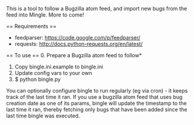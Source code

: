 This is a tool to follow a Bugzilla atom feed, and import new bugs from the
feed into Mingle. More to come!

== Requirements ==
* feedparser: https://code.google.com/p/feedparser/
* requests: http://docs.python-requests.org/en/latest/

== To use ==
0. Prepare a Bugzilla atom feed to follow* 
1. Copy bingle.ini.example to bingle.ini
2. Update config vars to your own
3. $ python bingle.py

You can optionally configure bingle to run regularly (eg via cron) - it keeps
track of the last time it ran. If you use a bugzilla atom feed that uses bug
creation date as one of its params, bingle will update the timestamp to the
last time it ran, thereby fetching only bugs that have been added since the
last time bingle was executed.
